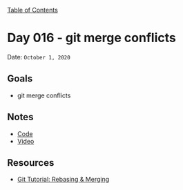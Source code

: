 [Table of Contents](/README.md)

# Day 016 - git merge conflicts

Date: `October 1, 2020`

## Goals

- git merge conflicts

## Notes

- [Code](./code)
- [Video](https://www.youtube.com/watch?v=YEbiCUs85q8)

## Resources

- [Git Tutorial: Rebasing & Merging](https://www.youtube.com/watch?v=a_msiOrYLgM)
